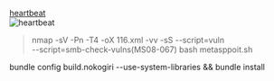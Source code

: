 [heartbeat](http://music.163.com/song/2175282/?userid=366184413)  
![heartbeat](http://img.hb.aicdn.com/c2900a6bacbbb87f872a32afe89839475110c25d4010-TT8luH)  
>nmap -sV -Pn -T4 -oX 116.xml -vv -sS --script=vuln  
--script=smb-check-vulns(MS08-067)
bash metasppoit.sh

bundle config build.nokogiri --use-system-libraries && bundle install  

